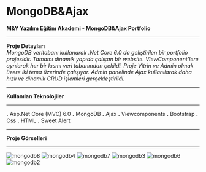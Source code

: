 # MongoDB&Ajax
**M&Y Yazılım Eğitim Akademi - MongoDB&Ajax Portfolio** <hr>
**Proje Detayları** <br> 
*MongoDB veritabanı kullanarak .Net Core 6.0 da geliştirilen bir portfolio projesidir. Tamamı dinamik yapıda çalışan bir website. ViewComponent'lere ayrılarak her bir kısmı veri tabanından çekildi. Proje Vitrin ve Admin olmak üzere iki tema üzerinde çalışıyor. Admin panelinde Ajax kullanılarak daha hızlı ve dinamik CRUD işlemleri gerçekleştirildi.* <hr>

**Kullanılan Teknolojiler**<hr> 
**.** Asp.Net Core (MVC) 6.0 
**.** MongoDB 
**.** Ajax 
**.** Viewcomponents 
**.** Bootstrap
**.** Css 
**.** HTML 
**.** Sweet Alert <hr>
**Proje Görselleri**<hr> 
![mongodb8](https://github.com/EnesErtas-34/MyResumeProjectMongoDB/assets/94234558/64300011-e8a4-4f69-86c0-97a2a5f7000b)
![mongodb4](https://github.com/EnesErtas-34/MyResumeProjectMongoDB/assets/94234558/14b28cd0-4ae1-4071-94e0-71e0998c4519)
![mongodb7](https://github.com/EnesErtas-34/MyResumeProjectMongoDB/assets/94234558/062a58a7-689f-4be3-bfa4-5db630ba3ec9)
![mongodb3](https://github.com/EnesErtas-34/MyResumeProjectMongoDB/assets/94234558/05c7b673-f357-40c9-b62a-3aae542deb5c)
![mongodb6](https://github.com/EnesErtas-34/MyResumeProjectMongoDB/assets/94234558/940468d6-541b-497a-93db-c384ec30b0e8)
![mongodb2](https://github.com/EnesErtas-34/MyResumeProjectMongoDB/assets/94234558/2187b1c8-690c-440a-9612-21c00b9bd19d)

